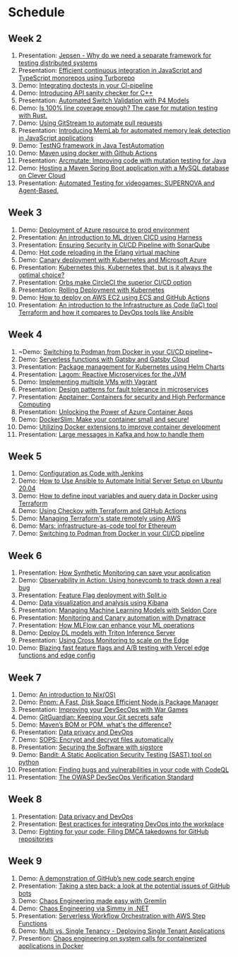 # Schedule

## Week 2

1. Presentation: [Jepsen - Why do we need a separate framework for testing distributed systems](https://github.com/KTH/devops-course/tree/2023/contributions/presentation/week2/opers-jarns)
2. Presentation: [Efficient continuous integration in JavaScript and TypeScript monorepos using Turborepo](https://github.com/KTH/devops-course/tree/2023/contributions/presentation/week2/emilk2-pierrelf)
3. Demo: [Integrating doctests in your CI-pipeline](https://github.com/KTH/devops-course/tree/2023/contributions/demo/week2/tengland-dhartler)
4. Demo: [Introducing API sanity checker for C++](https://github.com/KTH/devops-course/tree/2023/contributions/demo/week2/aramia-nilslof)
5. Presentation: [Automated Switch Validation with P4 Models](https://github.com/KTH/devops-course/tree/2023/contributions/presentation/week2/afruz-lcjira)
6. Demo: [Is 100% line coverage enough? The case for mutation testing with Rust.](https://github.com/KTH/devops-course/tree/2023/contributions/demo/week2/viktorme)
7. Demo: [Using GitStream to automate pull requests](https://github.com/KTH/devops-course/tree/2023/contributions/demo/week2/felixq-oskarsva)
8. Presentation: [Introducing MemLab for automated memory leak detection in JavaScript applications](https://github.com/KTH/devops-course/tree/2023/contributions/presentation/week2/gabchr-arenbro)
9. Demo: [TestNG framework in Java TestAutomation](https://github.com/KTH/devops-course/tree/2023/contributions/demo/week2/jaldu)
10. Demo: [Maven using docker with Github Actions](https://github.com/KTH/devops-course/tree/2023/contributions/demo/week2/hapeters-jhulthen)
11. Presentation: [Arcmutate: Improving code with mutation testing for Java](https://github.com/KTH/devops-course/tree/2023/contributions/presentation/week2/tmatts-gakk) 
12. Demo: [Hosting a Maven Spring Boot application with a MySQL database on Clever Cloud](https://github.com/KTH/devops-course/tree/2023/contributions/demo/week2/oliverle)
13. Presentation: [Automated Testing for videogames: SUPERNOVA and Agent-Based.](https://github.com/KTH/devops-course/tree/2023/contributions/presentation/week2/sscolari-morello)

## Week 3
1. Demo: [Deployment of Azure resource to prod environment](https://github.com/KTH/devops-course/tree/2023/contributions/demo/week3/ikhudur-davidced)
2. Presentation: [An introduction to ML driven CICD using Harness](https://github.com/KTH/devops-course/tree/2023/contributions/presentation/week3/jennilar-asbai)
3. Presentation: [Ensuring Security in CI/CD Pipeline with SonarQube](https://github.com/KTH/devops-course/tree/2023/contributions/presentation/week3/dljungg-taox)
4. Demo: [Hot code reloading in the Erlang virtual machine](https://github.com/KTH/devops-course/tree/2023/contributions/demo/week3/arasp-adriankv)
5. Demo: [Canary deployment with Kubernetes and Microsoft Azure](https://github.com/KTH/devops-course/tree/2023/contributions/demo/week3/jonassav-ponorman)
6. Presentation: [Kubernetes this, Kubernetes that, but is it always the optimal choice?](https://github.com/KTH/devops-course/tree/2023/contributions/presentation/week3/viktorme-beatajoh)
7. Presentation: [Orbs make CircleCI the superior CI/CD option](https://github.com/KTH/devops-course/tree/2023/contributions/presentation/week3/oliverle-praneetk)
8. Presentation: [Rolling Deployment with Kubernetes](https://github.com/KTH/devops-course/tree/2023/contributions/presentation/week3/adammel-gardaa)
9. Demo: [How to deploy on AWS EC2 using ECS and GitHub Actions](https://github.com/KTH/devops-course/tree/2023/contributions/demo/week3/iosif-zeiher)
10. Presentation: [An introduction to the Infrastructure as Code (IaC) tool Terraform and how it compares to DevOps tools like Ansible](https://github.com/KTH/devops-course/tree/2023/contributions/presentation/week3/mgku)

## Week 4
1. ~Demo: [Switching to Podman from Docker in your CI/CD pipeline](demo/week4/emilk2-pierrelf/README.md)~
2. Demo: [Serverless functions with Gatsby and Gatsby Cloud](demo/week4/gardaa-adammel/README.md)
3. Presentation: [Package management for Kubernetes using Helm Charts](presentation/week4/eopru-dericsso/README.md)
4. Presentation: [Lagom: Reactive Microservices for the JVM](presentation/week4/jwliu-jaldu/README.md)
5. Demo: [Implementing multiple VMs with Vagrant](demo/week4/loar2-amolt/README.md)
6. Presentation: [Design patterns for fault tolerance in microservices](presentation/week4/felixq-oskarsva/README.md)
7. Presentation: [Apptainer: Containers for security and High Performance Computing](presentation/week4/aramia-erikwac/README.md)
8. Presentation: [Unlocking the Power of Azure Container Apps](presentation/week4/ikhudur-davidced/README.md)
9. Demo: [DockerSlim: Make your container small and secure!](demo/week4/linusost-praneetk/README.md)
10. Demo: [Utilizing Docker extensions to improve container development](demo/week4/micask-jakobew/README.md)
11. Presentation: [Large messages in Kafka and how to handle them](https://github.com/KTH/devops-course/tree/2023/contributions/presentation/week4/emihar-mircoram)

## Week 5
1. Demo: [Configuration as Code with Jenkins](https://github.com/KTH/devops-course/tree/2023/contributions/demo/week5/afruz-beatajoh)
2. Demo: [How to Use Ansible to Automate Initial Server Setup on Ubuntu 20.04](https://github.com/KTH/devops-course/tree/2023/contributions/demo/week5/dljungg-taox)
3. Demo: [How to define input variables and query data in Docker using Terraform](https://github.com/KTH/devops-course/tree/2023/contributions/demo/week5/jennilar-asbai)
4. Demo: [Using Checkov with Terraform and GitHub Actions](https://github.com/KTH/devops-course/tree/2023/contributions/demo/week5/llucfm-paufm)
5. Demo: [Managing Terraform's state remotely using AWS](https://github.com/KTH/devops-course/tree/2023/contributions/demo/week5/hazara)
6. Demo: [Mars: infrastructure-as-code tool for Ethereum](https://github.com/KTH/devops-course/tree/2023/contributions/demo/week5/sscolari-morello)
7. Demo: [Switching to Podman from Docker in your CI/CD pipeline](demo/week4/emilk2-pierrelf/README.md)

## Week 6
1. Presentation: [How Synthetic Monitoring can save your application](https://github.com/KTH/devops-course/tree/2023/contributions/presentation/week6/amolt-shirol)
2. Demo: [Observability in Action: Using honeycomb to track down a real bug](https://github.com/KTH/devops-course/tree/2023/contributions/demo/week6/jarns)
3. Presentation: [Feature Flag deployment with Split.io](https://github.com/KTH/devops-course/tree/2023/contributions/presentation/week6/hhob)
4. Demo: [Data visualization and analysis using Kibana](https://github.com/KTH/devops-course/tree/2023/contributions/demo/week6/eopru-dericsso)
5. Presentation: [Managing Machine Learning Models with Seldon Core](https://github.com/KTH/devops-course/tree/2023/contributions/presentation/week6/willb-imanda)
6. Presentation: [Monitoring and Canary automation with Dynatrace](https://github.com/KTH/devops-course/tree/2023/contributions/presentation/week6/jonassav-ponorman)
7. Presentation: [How MLFlow can enhance your ML operations](https://github.com/KTH/devops-course/tree/2023/contributions/presentation/week6/linusost-hazara)
8. Demo: [Deploy DL models with Triton Inference Server](https://github.com/KTH/devops-course/tree/2023/contributions/demo/week6/erikwac)
9. Presentation: [Using Cross Monitoring to scale on the Edge](https://github.com/KTH/devops-course/tree/2023/contributions/presentation/week6/iosif-zeiher)
10. Demo: [Blazing fast feature flags and A/B testing with Vercel edge functions and edge config](https://github.com/KTH/devops-course/tree/2023/contributions/demo/week6/efranz-maxwik)


## Week 7
1. Demo: [An introduction to Nix(OS)](https://github.com/KTH/devops-course/tree/2023/contributions/demo/week7/hhob-lcjira)
2. Demo: [Pnpm: A Fast, Disk Space Efficient Node.js Package Manager](https://github.com/KTH/devops-course/tree/2023/contributions/demo/week7/jwliu-willb)
3. Presentation: [Improving your DevSecOps with War Games](https://github.com/KTH/devops-course/tree/2023/contributions/presentation/week7/tengland-dhartler)
4. Demo: [GitGuardian: Keeping your Git secrets safe](https://github.com/KTH/devops-course/tree/2023/contributions/demo/week7/tmatts-gakk)
5. Demo: [Maven’s BOM or POM, what's the difference?](https://github.com/KTH/devops-course/tree/2023/contributions/demo/week7/emihar-mircoram)
6. Presentation: [Data privacy and DevOps](https://github.com/KTH/devops-course/tree/2023/contributions/presentation/week7/loar2-hsamanci)
7. Demo: [SOPS: Encrypt and decrypt files automatically](https://github.com/KTH/devops-course/tree/2023/contributions/demo/week7/gabchr-arenbro)
8. Presentation: [Securing the Software with sigstore](https://github.com/KTH/devops-course/tree/2023/contributions/presentation/week7/llucfm-paufm)
9. Demo: [Bandit: A Static Application Security Testing (SAST) tool on python](https://github.com/KTH/devops-course/tree/2023/contributions/demo/week7/yimingj)
10. Presentation: [Finding bugs and vulnerabilities in your code with CodeQL](https://github.com/KTH/devops-course/tree/2023/contributions/presentation/week7/efranz-maxwik)
11. Presentation: [The OWASP DevSecOps Verification Standard](presentation/week7/mlubken-madao/README.md)


## Week 8
1. Presentation: [Data privacy and DevOps](https://github.com/KTH/devops-course/tree/2023/contributions/presentation/week7/loar2-hsamanci)
2. Presentation: [Best practices for integrating DevOps into the workplace](https://github.com/KTH/devops-course/tree/2023/contributions/presentation/week8/nareaho-hastimz)
3. Demo: [Fighting for your code: Filing DMCA takedowns for GitHub repositories](https://github.com/KTH/devops-course/tree/2023/contributions/demo/week8/opers-mgku)


## Week 9
1. Demo: [A demonstration of GitHub’s new code search engine](https://github.com/KTH/devops-course/tree/2023/contributions/demo/week9/nareaho-hastimz)
2. Presentation: [Taking a step back: a look at the potential issues of GitHub bots](https://github.com/KTH/devops-course/tree/2023/contributions/presentation/week9/jakobew-micask)
3. Demo: [Chaos Engineering made easy with Gremlin](https://github.com/KTH/devops-course/tree/2023/contributions/demo/week9/aymanoa)
4. Demo: [Chaos Engineering via Simmy in .NET](https://github.com/KTH/devops-course/tree/2023/contributions/demo/week9/iaiab)
5. Presentation: [Serverless Workflow Orchestration with AWS Step Functions](https://github.com/KTH/devops-course/tree/2023/contributions/presentation/week9/iaiab)
6. Demo: [Multi vs. Single Tenancy - Deploying Single Tenant Applications](https://github.com/KTH/devops-course/tree/2023/contributions/demo/week9/mlubken-madao)
7. Presention: [Chaos engineering on system calls for containerized applications in Docker](https://github.com/KTH/devops-course/tree/2023/contributions/presentation/week9/yimingj)

